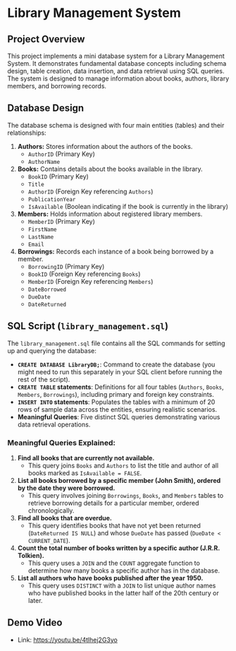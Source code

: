 # Library Management System

## Project Overview

This project implements a mini database system for a Library Management System. It demonstrates fundamental database concepts including schema design, table creation, data insertion, and data retrieval using SQL queries. The system is designed to manage information about books, authors, library members, and borrowing records.

## Database Design

The database schema is designed with four main entities (tables) and their relationships:

1.  **Authors:** Stores information about the authors of the books.
    * `AuthorID` (Primary Key)
    * `AuthorName`
2.  **Books:** Contains details about the books available in the library.
    * `BookID` (Primary Key)
    * `Title`
    * `AuthorID` (Foreign Key referencing `Authors`)
    * `PublicationYear`
    * `IsAvailable` (Boolean indicating if the book is currently in the library)
3.  **Members:** Holds information about registered library members.
    * `MemberID` (Primary Key)
    * `FirstName`
    * `LastName`
    * `Email`
4.  **Borrowings:** Records each instance of a book being borrowed by a member.
    * `BorrowingID` (Primary Key)
    * `BookID` (Foreign Key referencing `Books`)
    * `MemberID` (Foreign Key referencing `Members`)
    * `DateBorrowed`
    * `DueDate`
    * `DateReturned`


## SQL Script (`library_management.sql`)

The `library_management.sql` file contains all the SQL commands for setting up and querying the database:

* **`CREATE DATABASE LibraryDB;`**: Command to create the database (you might need to run this separately in your SQL client before running the rest of the script).
* **`CREATE TABLE` statements**: Definitions for all four tables (`Authors`, `Books`, `Members`, `Borrowings`), including primary and foreign key constraints.
* **`INSERT INTO` statements**: Populates the tables with a minimum of 20 rows of sample data across the entities, ensuring realistic scenarios.
* **Meaningful Queries**: Five distinct SQL queries demonstrating various data retrieval operations.

### Meaningful Queries Explained:

1.  **Find all books that are currently not available.**
    * This query joins `Books` and `Authors` to list the title and author of all books marked as `IsAvailable = FALSE`.
2.  **List all books borrowed by a specific member (John Smith), ordered by the date they were borrowed.**
    * This query involves joining `Borrowings`, `Books`, and `Members` tables to retrieve borrowing details for a particular member, ordered chronologically.
3.  **Find all books that are overdue.**
    * This query identifies books that have not yet been returned (`DateReturned IS NULL`) and whose `DueDate` has passed (`DueDate < CURRENT_DATE`).
4.  **Count the total number of books written by a specific author (J.R.R. Tolkien).**
    * This query uses a `JOIN` and the `COUNT` aggregate function to determine how many books a specific author has in the database.
5.  **List all authors who have books published after the year 1950.**
    * This query uses `DISTINCT` with a `JOIN` to list unique author names who have published books in the latter half of the 20th century or later.

## Demo Video
* Link: https://youtu.be/4tlhej2G3yo
